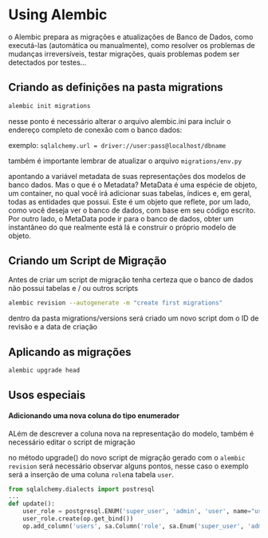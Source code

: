 # Using Alembic

o Alembic prepara as migrações e atualizações de Banco de Dados, como executá-las (automática ou manualmente), como resolver os problemas de mudanças irreversíveis, testar migrações, quais problemas podem ser detectados por testes...


## Criando as definições na pasta migrations
```bash
alembic init migrations
```

nesse ponto é necessário alterar o arquivo alembic.ini para incluir o endereço completo de conexão com o banco dados:

exemplo: `sqlalchemy.url = driver://user:pass@localhost/dbname`

também é importante lembrar de atualizar o arquivo `migrations/env.py`

apontando a variável metadata de suas representações dos modelos de banco dados. Mas o que é o Metadata? MetaData é uma espécie de objeto, um container, no qual você irá adicionar suas tabelas, índices e, em geral, todas as entidades que possui. Este é um objeto que reflete, por um lado, como você deseja ver o banco de dados, com base em seu código escrito. Por outro lado, o MetaData pode ir para o banco de dados, obter um instantâneo do que realmente está lá e construir o próprio modelo de objeto.


## Criando um Script de Migração
Antes de criar um script de migração tenha certeza que o banco de dados não possui tabelas e / ou outros scripts

```bash
alembic revision --autogenerate -m "create first migrations"
```

dentro da pasta migrations/versions será criado um novo script dom o ID de revisão e a data de criação


## Aplicando as migrações

```bash
alembic upgrade head

```


## Usos especiais

#### Adicionando uma nova coluna do tipo enumerador
ALém de descrever a coluna nova na representação do modelo, também é necessário editar o script de migração

no método upgrade() do novo script de migração gerado com o `alembic revision` será necessário observar alguns pontos, nesse caso o exemplo será a inserção de uma coluna `role`na tabela `user`.

```python
from sqlalchemy.dialects import postresql
...
def update():
    user_role = postgresql.ENUM('super_user', 'admin', 'user', name="user_role")
    user_role.create(op.get_bind())
    op.add_column('users', sa.Column('role', sa.Enum('super_user', 'admin', 'user', name="user_role"), server_default='user', nullable=False))
```